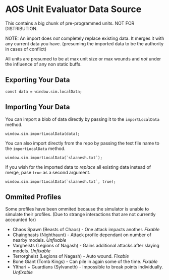 # AOS Unit Evaluator Data Source

This contains a big chunk of pre-programmed units. NOT FOR DISTRIBUTION.

NOTE: An import does *not* completely replace existing data. It merges it with any current data you have. (presuming the imported data to be the authority in cases of conflict)

All units are presumed to be at max unit size or max wounds and *not* under the influence of any non static buffs.

## Exporting Your Data

```
const data = window.sim.localData;
```

## Importing Your Data

You can import a blob of data directly by passing it to the `importLocalData` method.

```
window.sim.importLocalData(data);
```

You can also import directly from the repo by passing the text file name to the `importLocalData` method.

```
window.sim.importLocalData(`slaanesh.txt`);
```

If you wish for the imported data to *replace* all existing data instead of merge, pase `true` as a second argument.

```
window.sim.importLocalData(`slaanesh.txt`, true);
```

## Ommited Profiles

Some profiles have been ommited because the simulator is unable to simulate their profiles. (Due to strange interactions that are not currently accounted for)

- Chaos Spawn (Beasts of Chaos) - One attack impacts another. *Fixable*
- Chainghasts (Nighthaunt) - Attack profile dependant on number of nearby models. *Unfixable*
- Vargheists (Legions of Nagash) - Gains additional attacks after slaying models. *Unfixable*
- Terrorgheist (Legions of Nagash) - Auto wound. *Fixable*
- Bone Giant (Tomb Kings) - Can pile in again some of the time. *Fixable*
- Ylthari + Guardians (Sylvaneth) - Impossible to break points individually. *Unfixable*
